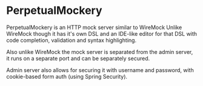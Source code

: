# PerpetualMockery
PerpetualMockery is an HTTP mock server similar to WireMock
Unlike WireMock though it has it's own DSL and an IDE-like editor for that DSL with code completion, validation and syntax highlighting.

Also unlike WireMock the mock server is separated from the admin server, it runs on a separate port and can be separately secured.

Admin server also allows for securing it with username and password, with cookie-based form auth (using Spring Security).
